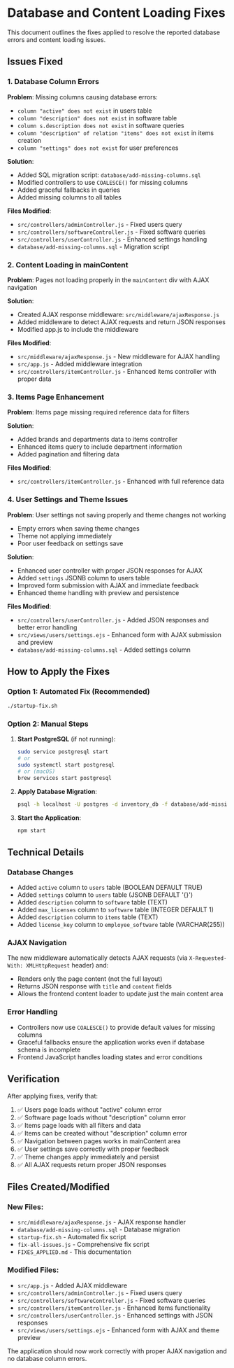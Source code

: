 # Database and Content Loading Fixes

This document outlines the fixes applied to resolve the reported database errors and content loading issues.

## Issues Fixed

### 1. Database Column Errors

**Problem**: Missing columns causing database errors:
- `column "active" does not exist` in users table
- `column "description" does not exist` in software table  
- `column s.description does not exist` in software queries
- `column "description" of relation "items" does not exist` in items creation
- `column "settings" does not exist` for user preferences

**Solution**: 
- Added SQL migration script: `database/add-missing-columns.sql`
- Modified controllers to use `COALESCE()` for missing columns
- Added graceful fallbacks in queries
- Added missing columns to all tables

**Files Modified**:
- `src/controllers/adminController.js` - Fixed users query
- `src/controllers/softwareController.js` - Fixed software queries
- `src/controllers/userController.js` - Enhanced settings handling
- `database/add-missing-columns.sql` - Migration script

### 2. Content Loading in mainContent

**Problem**: Pages not loading properly in the `mainContent` div with AJAX navigation

**Solution**:
- Created AJAX response middleware: `src/middleware/ajaxResponse.js`
- Added middleware to detect AJAX requests and return JSON responses
- Modified app.js to include the middleware

**Files Modified**:
- `src/middleware/ajaxResponse.js` - New middleware for AJAX handling
- `src/app.js` - Added middleware integration
- `src/controllers/itemController.js` - Enhanced items controller with proper data

### 3. Items Page Enhancement

**Problem**: Items page missing required reference data for filters

**Solution**:
- Added brands and departments data to items controller
- Enhanced items query to include department information
- Added pagination and filtering data

**Files Modified**:
- `src/controllers/itemController.js` - Enhanced with full reference data

### 4. User Settings and Theme Issues

**Problem**: User settings not saving properly and theme changes not working
- Empty errors when saving theme changes
- Theme not applying immediately
- Poor user feedback on settings save

**Solution**:
- Enhanced user controller with proper JSON responses for AJAX
- Added `settings` JSONB column to users table
- Improved form submission with AJAX and immediate feedback
- Enhanced theme handling with preview and persistence

**Files Modified**:
- `src/controllers/userController.js` - Added JSON responses and better error handling
- `src/views/users/settings.ejs` - Enhanced form with AJAX submission and preview
- `database/add-missing-columns.sql` - Added settings column

## How to Apply the Fixes

### Option 1: Automated Fix (Recommended)
```bash
./startup-fix.sh
```

### Option 2: Manual Steps

1. **Start PostgreSQL** (if not running):
   ```bash
   sudo service postgresql start
   # or
   sudo systemctl start postgresql  
   # or (macOS)
   brew services start postgresql
   ```

2. **Apply Database Migration**:
   ```bash
   psql -h localhost -U postgres -d inventory_db -f database/add-missing-columns.sql
   ```

3. **Start the Application**:
   ```bash
   npm start
   ```

## Technical Details

### Database Changes
- Added `active` column to `users` table (BOOLEAN DEFAULT TRUE)
- Added `settings` column to `users` table (JSONB DEFAULT '{}')
- Added `description` column to `software` table (TEXT)
- Added `max_licenses` column to `software` table (INTEGER DEFAULT 1)
- Added `description` column to `items` table (TEXT)
- Added `license_key` column to `employee_software` table (VARCHAR(255))

### AJAX Navigation
The new middleware automatically detects AJAX requests (via `X-Requested-With: XMLHttpRequest` header) and:
- Renders only the page content (not the full layout)
- Returns JSON response with `title` and `content` fields
- Allows the frontend content loader to update just the main content area

### Error Handling
- Controllers now use `COALESCE()` to provide default values for missing columns
- Graceful fallbacks ensure the application works even if database schema is incomplete
- Frontend JavaScript handles loading states and error conditions

## Verification

After applying fixes, verify that:
1. ✅ Users page loads without "active" column error
2. ✅ Software page loads without "description" column error  
3. ✅ Items page loads with all filters and data
4. ✅ Items can be created without "description" column error
5. ✅ Navigation between pages works in mainContent area
6. ✅ User settings save correctly with proper feedback
7. ✅ Theme changes apply immediately and persist
8. ✅ All AJAX requests return proper JSON responses

## Files Created/Modified

### New Files:
- `src/middleware/ajaxResponse.js` - AJAX response handler
- `database/add-missing-columns.sql` - Database migration
- `startup-fix.sh` - Automated fix script
- `fix-all-issues.js` - Comprehensive fix script
- `FIXES_APPLIED.md` - This documentation

### Modified Files:
- `src/app.js` - Added AJAX middleware
- `src/controllers/adminController.js` - Fixed users query
- `src/controllers/softwareController.js` - Fixed software queries  
- `src/controllers/itemController.js` - Enhanced items functionality
- `src/controllers/userController.js` - Enhanced settings with JSON responses
- `src/views/users/settings.ejs` - Enhanced form with AJAX and theme preview

The application should now work correctly with proper AJAX navigation and no database column errors.